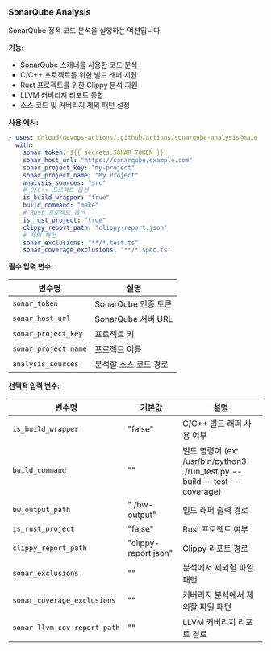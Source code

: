 ### SonarQube Analysis

SonarQube 정적 코드 분석을 실행하는 액션입니다.

**기능:**

- SonarQube 스캐너를 사용한 코드 분석
- C/C++ 프로젝트를 위한 빌드 래퍼 지원
- Rust 프로젝트를 위한 Clippy 분석 지원
- LLVM 커버리지 리포트 통합
- 소스 코드 및 커버리지 제외 패턴 설정

**사용 예시:**

```yaml
- uses: dnload/devops-actions/.github/actions/sonarqube-analysis@main
  with:
    sonar_token: ${{ secrets.SONAR_TOKEN }}
    sonar_host_url: "https://sonarqube.example.com"
    sonar_project_key: "my-project"
    sonar_project_name: "My Project"
    analysis_sources: "src"
    # C/C++ 프로젝트 옵션
    is_build_wrapper: "true"
    build_command: "make"
    # Rust 프로젝트 옵션
    is_rust_project: "true"
    clippy_report_path: "clippy-report.json"
    # 제외 패턴
    sonar_exclusions: "**/*.test.ts"
    sonar_coverage_exclusions: "**/*.spec.ts"
```

**필수 입력 변수:**

| 변수명               | 설명                  |
| -------------------- | --------------------- |
| `sonar_token`        | SonarQube 인증 토큰   |
| `sonar_host_url`     | SonarQube 서버 URL    |
| `sonar_project_key`  | 프로젝트 키           |
| `sonar_project_name` | 프로젝트 이름         |
| `analysis_sources`   | 분석할 소스 코드 경로 |

**선택적 입력 변수:**

| 변수명                       | 기본값               | 설명                                                                       |
| ---------------------------- | -------------------- | -------------------------------------------------------------------------- |
| `is_build_wrapper`           | "false"              | C/C++ 빌드 래퍼 사용 여부                                                  |
| `build_command`              | ""                   | 빌드 명령어 (ex: /usr/bin/python3 ./run_test.py --build --test --coverage) |
| `bw_output_path`             | "./bw-output"        | 빌드 래퍼 출력 경로                                                        |
| `is_rust_project`            | "false"              | Rust 프로젝트 여부                                                         |
| `clippy_report_path`         | "clippy-report.json" | Clippy 리포트 경로                                                         |
| `sonar_exclusions`           | ""                   | 분석에서 제외할 파일 패턴                                                  |
| `sonar_coverage_exclusions`  | ""                   | 커버리지 분석에서 제외할 파일 패턴                                         |
| `sonar_llvm_cov_report_path` | ""                   | LLVM 커버리지 리포트 경로                                                  |
